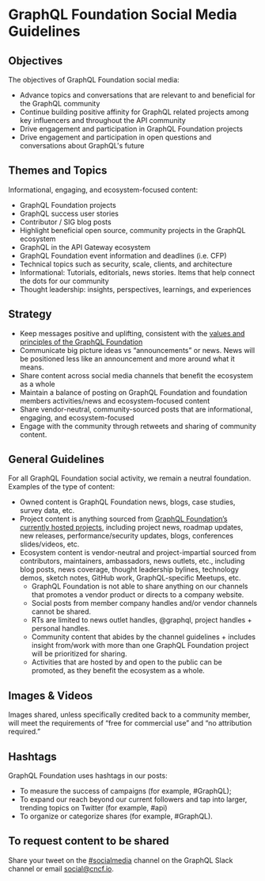 # GraphQL Foundation Social Media Guidelines

## Objectives ##
The objectives of GraphQL Foundation social media:
* Advance topics and conversations that are relevant to and beneficial for the GraphQL community
* Continue building positive affinity for GraphQL related projects among key influencers and throughout the API community
* Drive engagement and participation in GraphQL Foundation projects
* Drive engagement and participation in open questions and conversations about GraphQL's future

## Themes and Topics ##
Informational, engaging, and ecosystem-focused content:
* GraphQL Foundation projects
* GraphQL success user stories
* Contributor / SIG blog posts
* Highlight beneficial open source, community projects in the GraphQL ecosystem
* GraphQL in the API Gateway ecosystem
* GraphQL Foundation event information and deadlines (i.e. CFP)
* Technical topics such as security, scale, clients, and architecture
* Informational: Tutorials, editorials, news stories. Items that help connect the dots for our community
* Thought leadership: insights, perspectives, learnings, and experiences 

## Strategy ##
* Keep messages positive and uplifting, consistent with the [values and principles of the GraphQL Foundation](https://github.com/graphql/foundation/blob/master/CODE-OF-CONDUCT.md)
* Communicate big picture ideas vs “announcements” or news. News will be positioned less like an announcement and more around what it means.
* Share content across social media channels that benefit the ecosystem as a whole
* Maintain a balance of posting on GraphQL Foundation and foundation members activities/news and ecosystem-focused content 
* Share vendor-neutral, community-sourced posts that are informational, engaging, and ecosystem-focused
* Engage with the community through retweets and sharing of community content.

## General Guidelines ##

For all GraphQL Foundation social activity, we remain a neutral foundation. Examples of the type of content:
* Owned content is GraphQL Foundation news, blogs, case studies, survey data, etc.
* Project content is anything sourced from [GraphQL Foundation’s currently hosted projects](https://github.com/graphql), including project news, roadmap updates, new releases, performance/security updates, blogs, conferences slides/videos, etc.
* Ecosystem content is vendor-neutral and project-impartial sourced from contributors, maintainers, ambassadors, news outlets, etc., including blog posts, news coverage, thought leadership bylines, technology demos, sketch notes, GitHub work, GraphQL-specific Meetups, etc.
  * GraphQL Foundation is not able to share anything on our channels that promotes a vendor product or directs to a company website. 
  * Social posts from member company handles and/or vendor channels cannot be shared.
  * RTs are limited to news outlet handles, @graphql, project handles + personal handles.
  * Community content that abides by the channel guidelines + includes insight from/work with more than one GraphQL Foundation project will be prioritized for sharing. 
  * Activities that are hosted by and open to the public can be promoted, as they benefit the ecosystem as a whole. 

## Images & Videos ##
Images shared, unless specifically credited back to a community member, will meet the requirements of “free for commercial use” and “no attribution required.”

## Hashtags ##
GraphQL Foundation uses hashtags in our posts:
* To measure the success of campaigns (for example, #GraphQL);
* To expand our reach beyond our current followers and tap into larger, trending topics on Twitter (for example, #api)
* To organize or categorize shares (for example, #GraphQL).

## To request content to be shared ##
Share your tweet on the [#socialmedia](https://app.slack.com/client/T08PSQ7BQ/C12MRQ97A) channel on the GraphQL Slack channel or email social@cncf.io.

